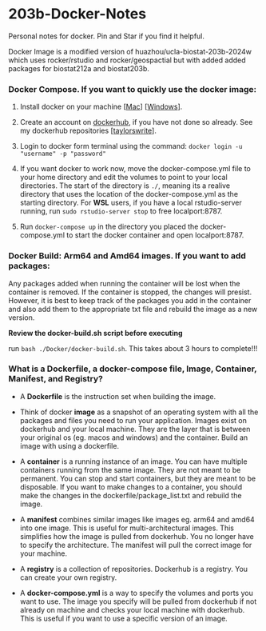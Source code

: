 # 203b-Docker-Notes
Personal notes for docker. Pin and Star if you find it helpful.

Docker Image is a modified version of huazhou/ucla-biostat-203b-2024w which uses rocker/rstudio and rocker/geospactial but with added added packages for biostat212a and biostat203b.

### Docker Compose. If you want to quickly use the docker image:

1. Install docker on your machine [[Mac](https://docs.docker.com/desktop/install/mac-install/)] [[Windows](https://docs.docker.com/desktop/wsl/)].

2. Create an account on [dockerhub](https://hub.docker.com/), if you have not done so already.
See my dockerhub repositories [[taylorswrite](https://hub.docker.com/u/taylorswrite)].

3. Login to docker form terminal using the command: 
`docker login -u "username" -p "password"`

4. If you want docker to work now, move the docker-compose.yml file to your home
directory and edit the volumes to point to your local directories. The start of
the  directory is `./`, meaning its a realive directory that uses the location
of the docker-compose.yml as the starting directory. For **WSL** users, if you have a local
rstudio-server running, run `sudo rstudio-server stop` to free localport:8787.

5. Run `docker-compose up` in the directory you placed the docker-compose.yml to start the docker container and open localport:8787.

### Docker Build: Arm64 and Amd64 images. If you want to add packages:

Any packages added when running the container will be lost when the container is
removed. If the container is stopped, the changes will presist. However,
it is best to keep track of the packages you add in the container and also add them
to the appropriate txt file and rebuild the image as a new version.

**Review the docker-build.sh script before executing**  

run `bash ./Docker/docker-build.sh`. This takes about 3 hours to complete!!!


### What is a Dockerfile, a docker-compose file, Image, Container, Manifest, and Registry?

* A **Dockerfile** is the instruction set when building the image.

* Think of docker **image** as a snapshot of an operating system with all the
  packages and files you need to run your application. Images exist on dockerhub
  and your local machine. They are the layer that is between your original os 
  (eg. macos and windows) and the container. Build an image with using a 
  dockerfile.
  
* A **container** is a running instance of an image. You can have multiple
  containers running from the same image. They are not meant to be permanent. 
  You can stop and start containers, but they are meant to be disposable. 
  If you want to make changes to a container, you should make the changes in the 
  dockerfile/package_list.txt and rebuild the image.
  
* A **manifest** combines similar images like images eg. arm64 and amd64 into one image. This is useful for multi-architectural images. This simplifies how the image is pulled from dockerhub. You no longer have to specify the architecture. The manifest will pull the correct image for your machine.

* A **registry** is a collection of repositories. Dockerhub is a registry. You can create your own registry.

* A **docker-compose.yml** is a way to specify the volumes and ports you want to use. The image you specify will be pulled from dockerhub if not already on machine and checks your local machine with dockerhub. This is useful if you want to use a specific version of an image.

